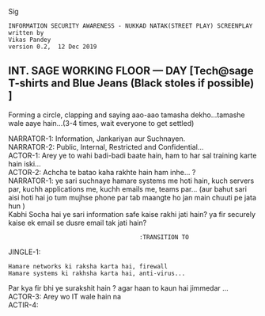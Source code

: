 Sig
```
INFORMATION SECURITY AWARENESS - NUKKAD NATAK(STREET PLAY) SCREENPLAY
written by
Vikas Pandey 
version 0.2,  12 Dec 2019
```


## INT. SAGE WORKING FLOOR — DAY [Tech@sage T-shirts and Blue Jeans (Black stoles if possible) ]
Forming a circle, clapping and saying 
aao-aao tamasha dekho...tamashe wale aaye hain...(3-4 times, wait everyone to get settled)

NARRATOR-1: Information, Jankariyan aur Suchnayen.  
NARRATOR-2: Public, Internal, Restricted and Confidential...  
ACTOR-1: Arey ye to wahi badi-badi baate hain, ham to har sal training karte hain iski...  
ACTOR-2: Achcha te batao kaha rakhte hain ham inhe... ?   
NARRATOR-1: ye sari suchnaye hamare systems me hoti hain, kuch servers par, kuchh applications me, kuchh emails me, teams par... (aur bahut sari aisi hoti hai jo tum mujhse phone par tab maangte ho jan main chuuti pe jata hun )  
Kabhi Socha hai ye sari information safe kaise rakhi jati hain? ya fir securely kaise ek email se dusre email tak jati hain?
  
                                         :TRANSITION TO

JINGLE-1:  
```
Hamare networks ki raksha karta hai, firewall  
Hamare systems ki rakhsha karta hai, anti-virus...
```
Par kya fir bhi ye surakshit hain ? agar haan to kaun hai jimmedar ...  
ACTOR-3: Arey wo IT wale hain na  
ACTIR-4:   



